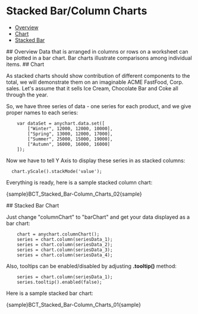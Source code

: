# Stacked Bar/Column Charts

 * [Overview](#overview)
 * [Chart](#chart)
 * [Stacked Bar](#stacked-bar)

<a name="overview"/>
## Overview
Data that is arranged in columns or rows on a worksheet can be plotted in a bar chart. Bar charts illustrate comparisons among individual items.

<a name="chart"/>
## Chart

As stacked charts should show contribution of different components to the total, we will demonstrate them on an imaginable ACME FastFood, Corp. sales. Let's assume that it sells Ice Cream, Chocolate Bar and Coke all through the year.

So, we have three series of data - one series for each product, and we give proper names to each series:
```
    var dataSet = anychart.data.set([
        ["Winter", 12000, 12000, 10000],  
        ["Spring", 13000, 12000, 17000],  
        ["Summer", 25000, 15000, 19000],  
        ["Autumn", 16000, 16000, 16000]   
    ]);
```
Now we have to tell Y Axis to display these series in as stacked columns:
```
  chart.yScale().stackMode('value');
```
Everything is ready, here is a sample stacked column chart:

{sample}BCT_Stacked\_Bar-Column\_Charts\_02{sample}

<a name="stacked-bar"/>
## Stacked Bar Chart

Just change "columnChart" to "barChart" and get your data displayed as a bar chart:
```
    chart = anychart.columnChart();
    series = chart.column(seriesData_1);
    series = chart.column(seriesData_2);
    series = chart.column(seriesData_3);
    series = chart.column(seriesData_4);
```
Also, tooltips can be enabled/disabled by adjusting **.tooltip()** method:
```
    series = chart.column(seriesData_1);
    series.tooltip().enabled(false);
```
Here is a sample stacked bar chart:

{sample}BCT_Stacked\_Bar-Column\_Charts\_01{sample}
<!--

3D Stacked Column Chart

One more quick feature demo - enabling 3D mode makes column chart three-dimensional:

XML Syntax
XML Code
Plain code
01
<data_plot_settings enable_3d_mode="True" />
The sample of 3D Column chart at a glance:
-->